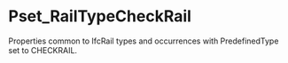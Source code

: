 # Pset_RailTypeCheckRail

Properties common to IfcRail types and occurrences with PredefinedType set to CHECKRAIL.
